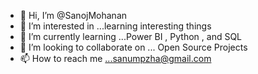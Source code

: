 - 👋 Hi, I’m @SanojMohanan
- 👀 I’m interested in ...learning interesting things
- 🌱 I’m currently learning ...Power BI , Python , and  SQL
- 💞️ I’m looking to collaborate on ... Open Source Projects
- 📫 How to reach me ...sanumpzha@gmail.com

<!---
SanojMohanan/SanojMohanan is a ✨ special ✨ repository because its `README.md` (this file) appears on your GitHub profile.
You can click the Preview link to take a look at your changes.
--->
